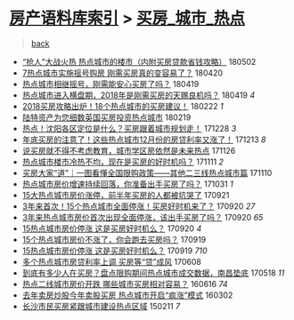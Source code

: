 [房产语料库索引](../../README.md)  > [买房_城市_热点](买房_城市_热点.md)
====
> [back](../README.md)

- [“抢人”大战火热 热点城市的楼市（内附买房贷款省钱攻略）](http://jkwz.applinzi.com/ittc/7098565281851114502.html#%E2%80%9C%E6%8A%A2%E4%BA%BA%E2%80%9D%E5%A4%A7%E6%88%98%E7%81%AB%E7%83%AD+%E7%83%AD%E7%82%B9%E5%9F%8E%E5%B8%82%E7%9A%84%E6%A5%BC%E5%B8%82%EF%BC%88%E5%86%85%E9%99%84%E4%B9%B0%E6%88%BF%E8%B4%B7%E6%AC%BE%E7%9C%81%E9%92%B1%E6%94%BB%E7%95%A5%EF%BC%89) 180502  
- [7热点城市实施摇号购房 刚需买房真的变容易了？](http://jkwz.applinzi.com/ittc/7094023428153803782.html#7%E7%83%AD%E7%82%B9%E5%9F%8E%E5%B8%82%E5%AE%9E%E6%96%BD%E6%91%87%E5%8F%B7%E8%B4%AD%E6%88%BF+%E5%88%9A%E9%9C%80%E4%B9%B0%E6%88%BF%E7%9C%9F%E7%9A%84%E5%8F%98%E5%AE%B9%E6%98%93%E4%BA%86%EF%BC%9F) 180420  
- [热点城市相继摇号，刚需能安心买房了吗？](http://jkwz.applinzi.com/ittc/7093713809137206282.html#%E7%83%AD%E7%82%B9%E5%9F%8E%E5%B8%82%E7%9B%B8%E7%BB%A7%E6%91%87%E5%8F%B7%EF%BC%8C%E5%88%9A%E9%9C%80%E8%83%BD%E5%AE%89%E5%BF%83%E4%B9%B0%E6%88%BF%E4%BA%86%E5%90%97%EF%BC%9F) 180419  
- [热点城市进入横盘期，2018年是刚需买房的天赐良机吗？](http://jkwz.applinzi.com/ittc/7093369386566157328.html#%E7%83%AD%E7%82%B9%E5%9F%8E%E5%B8%82%E8%BF%9B%E5%85%A5%E6%A8%AA%E7%9B%98%E6%9C%9F%EF%BC%8C2018%E5%B9%B4%E6%98%AF%E5%88%9A%E9%9C%80%E4%B9%B0%E6%88%BF%E7%9A%84%E5%A4%A9%E8%B5%90%E8%89%AF%E6%9C%BA%E5%90%97%EF%BC%9F) 180419 *4* 
- [2018买房攻略出炉！18个热点城市的买房建议！](http://jkwz.applinzi.com/ittc/7073010155816223754.html#2018%E4%B9%B0%E6%88%BF%E6%94%BB%E7%95%A5%E5%87%BA%E7%82%89%EF%BC%8118%E4%B8%AA%E7%83%AD%E7%82%B9%E5%9F%8E%E5%B8%82%E7%9A%84%E4%B9%B0%E6%88%BF%E5%BB%BA%E8%AE%AE%EF%BC%81) 180222 *1* 
- [陆特资产为您细数英国买房投资热点城市](http://jkwz.applinzi.com/ittc/7071770612291077130.html#%E9%99%86%E7%89%B9%E8%B5%84%E4%BA%A7%E4%B8%BA%E6%82%A8%E7%BB%86%E6%95%B0%E8%8B%B1%E5%9B%BD%E4%B9%B0%E6%88%BF%E6%8A%95%E8%B5%84%E7%83%AD%E7%82%B9%E5%9F%8E%E5%B8%82) 180219  
- [热点！沈阳各区定位是什么？买房跟着城市规划走！](http://jkwz.applinzi.com/ittc/7052051112469726225.html#%E7%83%AD%E7%82%B9%EF%BC%81%E6%B2%88%E9%98%B3%E5%90%84%E5%8C%BA%E5%AE%9A%E4%BD%8D%E6%98%AF%E4%BB%80%E4%B9%88%EF%BC%9F%E4%B9%B0%E6%88%BF%E8%B7%9F%E7%9D%80%E5%9F%8E%E5%B8%82%E8%A7%84%E5%88%92%E8%B5%B0%EF%BC%81) 171228 *3* 
- [年底买房的注意了！这些热点城市12月份的房贷利率又涨了！](http://jkwz.applinzi.com/ittc/7046498731698947089.html#%E5%B9%B4%E5%BA%95%E4%B9%B0%E6%88%BF%E7%9A%84%E6%B3%A8%E6%84%8F%E4%BA%86%EF%BC%81%E8%BF%99%E4%BA%9B%E7%83%AD%E7%82%B9%E5%9F%8E%E5%B8%8212%E6%9C%88%E4%BB%BD%E7%9A%84%E6%88%BF%E8%B4%B7%E5%88%A9%E7%8E%87%E5%8F%88%E6%B6%A8%E4%BA%86%EF%BC%81) 171213 *8* 
- [说买房就不得不考虑教育，城市学区房依然是未来热点](http://jkwz.applinzi.com/ittc/7040203594932945936.html#%E8%AF%B4%E4%B9%B0%E6%88%BF%E5%B0%B1%E4%B8%8D%E5%BE%97%E4%B8%8D%E8%80%83%E8%99%91%E6%95%99%E8%82%B2%EF%BC%8C%E5%9F%8E%E5%B8%82%E5%AD%A6%E5%8C%BA%E6%88%BF%E4%BE%9D%E7%84%B6%E6%98%AF%E6%9C%AA%E6%9D%A5%E7%83%AD%E7%82%B9) 171126  
- [热点城市楼市冷热不均，现在是买房的好时机吗？](http://jkwz.applinzi.com/ittc/7034721720617927696.html#%E7%83%AD%E7%82%B9%E5%9F%8E%E5%B8%82%E6%A5%BC%E5%B8%82%E5%86%B7%E7%83%AD%E4%B8%8D%E5%9D%87%EF%BC%8C%E7%8E%B0%E5%9C%A8%E6%98%AF%E4%B9%B0%E6%88%BF%E7%9A%84%E5%A5%BD%E6%97%B6%E6%9C%BA%E5%90%97%EF%BC%9F) 171111 *2* 
- [买房大家“道”｜一图看懂全国限购政策——其他二三线热点城市篇](http://jkwz.applinzi.com/ittc/7034316475748320273.html#%E4%B9%B0%E6%88%BF%E5%A4%A7%E5%AE%B6%E2%80%9C%E9%81%93%E2%80%9D%EF%BD%9C%E4%B8%80%E5%9B%BE%E7%9C%8B%E6%87%82%E5%85%A8%E5%9B%BD%E9%99%90%E8%B4%AD%E6%94%BF%E7%AD%96%E2%80%94%E2%80%94%E5%85%B6%E4%BB%96%E4%BA%8C%E4%B8%89%E7%BA%BF%E7%83%AD%E7%82%B9%E5%9F%8E%E5%B8%82%E7%AF%87) 171110  
- [热点城市房价增速持续回落，你准备出手买房了吗？](http://jkwz.applinzi.com/ittc/7030638983934116881.html#%E7%83%AD%E7%82%B9%E5%9F%8E%E5%B8%82%E6%88%BF%E4%BB%B7%E5%A2%9E%E9%80%9F%E6%8C%81%E7%BB%AD%E5%9B%9E%E8%90%BD%EF%BC%8C%E4%BD%A0%E5%87%86%E5%A4%87%E5%87%BA%E6%89%8B%E4%B9%B0%E6%88%BF%E4%BA%86%E5%90%97%EF%BC%9F) 171031 *1* 
- [15大热点城市房价涨停，前半年买房的人都被坑哭了](http://jkwz.applinzi.com/ittc/7015706893442614289.html#15%E5%A4%A7%E7%83%AD%E7%82%B9%E5%9F%8E%E5%B8%82%E6%88%BF%E4%BB%B7%E6%B6%A8%E5%81%9C%EF%BC%8C%E5%89%8D%E5%8D%8A%E5%B9%B4%E4%B9%B0%E6%88%BF%E7%9A%84%E4%BA%BA%E9%83%BD%E8%A2%AB%E5%9D%91%E5%93%AD%E4%BA%86) 170921  
- [3年来首次！15个热点城市全面停涨！买房好时机来了？](http://jkwz.applinzi.com/ittc/7015421838749074448.html#3%E5%B9%B4%E6%9D%A5%E9%A6%96%E6%AC%A1%EF%BC%8115%E4%B8%AA%E7%83%AD%E7%82%B9%E5%9F%8E%E5%B8%82%E5%85%A8%E9%9D%A2%E5%81%9C%E6%B6%A8%EF%BC%81%E4%B9%B0%E6%88%BF%E5%A5%BD%E6%97%B6%E6%9C%BA%E6%9D%A5%E4%BA%86%EF%BC%9F) 170920 *27* 
- [3年来热点城市房价首次出现全面停涨，该出手买房了吗？](http://jkwz.applinzi.com/ittc/7015204997997003793.html#3%E5%B9%B4%E6%9D%A5%E7%83%AD%E7%82%B9%E5%9F%8E%E5%B8%82%E6%88%BF%E4%BB%B7%E9%A6%96%E6%AC%A1%E5%87%BA%E7%8E%B0%E5%85%A8%E9%9D%A2%E5%81%9C%E6%B6%A8%EF%BC%8C%E8%AF%A5%E5%87%BA%E6%89%8B%E4%B9%B0%E6%88%BF%E4%BA%86%E5%90%97%EF%BC%9F) 170920 *65* 
- [15热点城市房价停涨 这是买房好时机么？](http://jkwz.applinzi.com/ittc/7015171013833393168.html#15%E7%83%AD%E7%82%B9%E5%9F%8E%E5%B8%82%E6%88%BF%E4%BB%B7%E5%81%9C%E6%B6%A8+%E8%BF%99%E6%98%AF%E4%B9%B0%E6%88%BF%E5%A5%BD%E6%97%B6%E6%9C%BA%E4%B9%88%EF%BC%9F) 170920 *4* 
- [15个热点城市房价不涨了，你会跑去买房吗？](http://jkwz.applinzi.com/ittc/7015049009159472144.html#15%E4%B8%AA%E7%83%AD%E7%82%B9%E5%9F%8E%E5%B8%82%E6%88%BF%E4%BB%B7%E4%B8%8D%E6%B6%A8%E4%BA%86%EF%BC%8C%E4%BD%A0%E4%BC%9A%E8%B7%91%E5%8E%BB%E4%B9%B0%E6%88%BF%E5%90%97%EF%BC%9F) 170919  
- [15热点城市房价停涨 这是买房好时机么？](http://jkwz.applinzi.com/ittc/7014802781251306512.html#15%E7%83%AD%E7%82%B9%E5%9F%8E%E5%B8%82%E6%88%BF%E4%BB%B7%E5%81%9C%E6%B6%A8+%E8%BF%99%E6%98%AF%E4%B9%B0%E6%88%BF%E5%A5%BD%E6%97%B6%E6%9C%BA%E4%B9%88%EF%BC%9F) 170919 *710* 
- [多个热点城市房贷利率上调 买房等“贷”成风](http://jkwz.applinzi.com/ittc/6976679562619388932.html#%E5%A4%9A%E4%B8%AA%E7%83%AD%E7%82%B9%E5%9F%8E%E5%B8%82%E6%88%BF%E8%B4%B7%E5%88%A9%E7%8E%87%E4%B8%8A%E8%B0%83+%E4%B9%B0%E6%88%BF%E7%AD%89%E2%80%9C%E8%B4%B7%E2%80%9D%E6%88%90%E9%A3%8E) 170608  
- [到底有多少人在买房？盘点限购期间热点城市成交数据，南昌垫底](http://jkwz.applinzi.com/ittc/6968941076667696132.html#%E5%88%B0%E5%BA%95%E6%9C%89%E5%A4%9A%E5%B0%91%E4%BA%BA%E5%9C%A8%E4%B9%B0%E6%88%BF%EF%BC%9F%E7%9B%98%E7%82%B9%E9%99%90%E8%B4%AD%E6%9C%9F%E9%97%B4%E7%83%AD%E7%82%B9%E5%9F%8E%E5%B8%82%E6%88%90%E4%BA%A4%E6%95%B0%E6%8D%AE%EF%BC%8C%E5%8D%97%E6%98%8C%E5%9E%AB%E5%BA%95) 170518 *11* 
- [热点二线城市房价开跌 哪些城市买房相对容易？](http://jkwz.applinzi.com/ittc/6844362587734819845.html#%E7%83%AD%E7%82%B9%E4%BA%8C%E7%BA%BF%E5%9F%8E%E5%B8%82%E6%88%BF%E4%BB%B7%E5%BC%80%E8%B7%8C+%E5%93%AA%E4%BA%9B%E5%9F%8E%E5%B8%82%E4%B9%B0%E6%88%BF%E7%9B%B8%E5%AF%B9%E5%AE%B9%E6%98%93%EF%BC%9F) 160616 *74* 
- [去年卖房炒股今年卖股买房 热点城市开启“疯涨”模式](http://jkwz.applinzi.com/ittc/6805118050248426500.html#%E5%8E%BB%E5%B9%B4%E5%8D%96%E6%88%BF%E7%82%92%E8%82%A1%E4%BB%8A%E5%B9%B4%E5%8D%96%E8%82%A1%E4%B9%B0%E6%88%BF+%E7%83%AD%E7%82%B9%E5%9F%8E%E5%B8%82%E5%BC%80%E5%90%AF%E2%80%9C%E7%96%AF%E6%B6%A8%E2%80%9D%E6%A8%A1%E5%BC%8F) 160302  
- [长沙市民买房紧跟城市建设热点区域](http://jkwz.applinzi.com/ittc/547650611391306474.html#%E9%95%BF%E6%B2%99%E5%B8%82%E6%B0%91%E4%B9%B0%E6%88%BF%E7%B4%A7%E8%B7%9F%E5%9F%8E%E5%B8%82%E5%BB%BA%E8%AE%BE%E7%83%AD%E7%82%B9%E5%8C%BA%E5%9F%9F) 150211 *7* 
